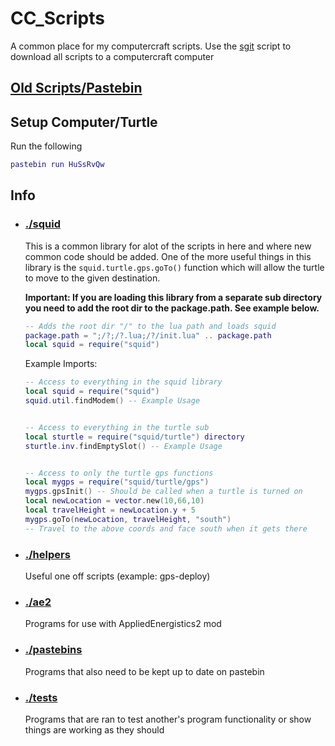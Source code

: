 # CC_Scripts

A common place for my computercraft scripts. Use the [sgit](sgit.lua) script to download all scripts to a computercraft computer

## [Old Scripts/Pastebin](https://pastebin.com/u/Riewest14)

<!-- TODO: Upload sgit to pastebin when stable and insert code here -->
## Setup Computer/Turtle
Run the following
```lua
pastebin run HuSsRvQw
```

## Info
- ### [./squid](squid/)
  This is a common library for alot of the scripts in here and where new common code should be added. One of the more useful things in this library is the `squid.turtle.gps.goTo()` function which will allow the turtle to move to the given destination.

  **Important: If you are loading this library from a separate sub directory you need to add the root dir to the package.path. See example below.**
  ```lua
  -- Adds the root dir "/" to the lua path and loads squid
  package.path = ";/?;/?.lua;/?/init.lua" .. package.path
  local squid = require("squid")
  ```

  Example Imports:
  ```lua
  -- Access to everything in the squid library
  local squid = require("squid") 
  squid.util.findModem() -- Example Usage


  -- Access to everything in the turtle sub 
  local sturtle = require("squid/turtle") directory
  sturtle.inv.findEmptySlot() -- Example Usage


  -- Access to only the turtle gps functions
  local mygps = require("squid/turtle/gps") 
  mygps.gpsInit() -- Should be called when a turtle is turned on
  local newLocation = vector.new(10,66,10)
  local travelHeight = newLocation.y + 5
  mygps.goTo(newLocation, travelHeight, "south") 
  -- Travel to the above coords and face south when it gets there
  ```

- ### [./helpers](helpers/) 
  Useful one off scripts (example: gps-deploy)

- ### [./ae2](ae2/) 
  Programs for use with AppliedEnergistics2 mod

- ### [./pastebins](pastebins/) 
  Programs that also need to be kept up to date on pastebin

- ### [./tests](tests/) 
  Programs that are ran to test another's program functionality or show things are working as they should

